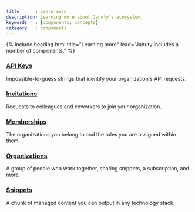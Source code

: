 ```yaml
---
title      : Learn more
description: Learning more about Jahuty's ecosystem.
keywords   : [components, concepts]
category   : components
---
```


{% include heading.html title="Learning more" lead="Jahuty includes a number of components." %}

<div class="row">
  <div class="col-md-5">
    <h3>
      <a href="{% link components/api-keys.md %}"><i class="fas fa-key mr-2"></i> API Keys</a>
    </h3>
    <p>
      Impossible-to-guess strings that identify your organization's API requests.
    </p>
  </div>
  <div class="col-md-5 offset-md-1">
    <h3>
      <a href="{% link components/invitations.md %}"><i class="fas fa-envelope mr-2"></i> Invitations</a>
    </h3>
    <p>
      Requests to colleagues and coworkers to join your organization.
    </p>
  </div>
  <div class="col-md-5">
    <h3>
      <a href="{% link components/memberships.md %}"><i class="fas fa-id-badge mr-2"></i> Memberships</a>
    </h3>
    <p>
      The organizations you belong to and the roles you are assigned within them.
    </p>
  </div>
  <div class="col-md-5 offset-md-1">
    <h3>
      <a href="{% link components/organizations.md %}"><i class="fas fa-users mr-2"></i> Organizations</a>
    </h3>
    <p>
      A group of people who work together, sharing snippets, a subscription, and more.
    </p>
  </div>
  <div class="col-md-5">
    <h3>
      <a href="{% link components/snippets.md %}"><i class="fas fa-file mr-2"></i> Snippets</a>
    </h3>
    <p>
      A chunk of managed content you can output in any technology stack.
    </p>
  </div>
</div>
